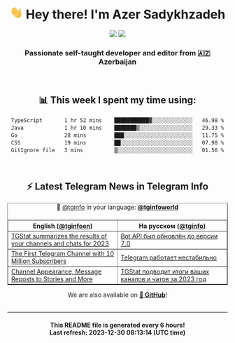 <div align="center">
	<div>
		<h1>
      <img src="./assets/hi.gif" width="30px"> Hey there! I'm Azer Sadykhzadeh
    </h1>
    <img height="18" src="https://komarev.com/ghpvc/?username=sadykhzadeh&label=Views&color=2081c1&style=flat-square" />
		<a href="https://wakatime.com/Azer"> <img height="18" src="https://wakatime.com/badge/user/f80ae27a-c328-426f-a381-bc84136e2dd6.svg" /> </a>
    <h3>
      Passionate self-taught developer and editor from 🇦🇿 Azerbaijan
    </h3>
  </div>
  <br>

<h2>📊 This week I spent my time using:</h2>

<!--START_SECTION:waka-->

```txt
TypeScript       1 hr 52 mins    ███████████▓░░░░░░░░░░░░░   46.98 %
Java             1 hr 10 mins    ███████▒░░░░░░░░░░░░░░░░░   29.33 %
Go               28 mins         ███░░░░░░░░░░░░░░░░░░░░░░   11.75 %
CSS              19 mins         ██░░░░░░░░░░░░░░░░░░░░░░░   07.98 %
GitIgnore file   3 mins          ▒░░░░░░░░░░░░░░░░░░░░░░░░   01.56 %
```

<!--END_SECTION:waka-->

<br>

<h2>⚡️ Latest Telegram News in Telegram Info</h2>
  <table border>
		<tr>
			<th width="50%">English (<a href="https://t.me/tginfoen">@tginfoen</a>)</th>
			<th>На русском (<a href="https://t.me/tginfo">@tginfo</a>)</th>
		</tr>
		<caption>🚩 <a href="https://t.me/tginfo">@tginfo</a> in your language: <a href="https://t.me/tginfoworld"><b>@tginfoworld</b></a><caption/>
  <tr><td><a href="https://t.me/tginfoen/1807">TGStat summarizes the results of your channels and chats for 2023</a></td>
    <td><a href="https://t.me/tginfo/3885">Bot API был обновлён до версии 7.0</a></td></tr><tr><td><a href="https://t.me/tginfoen/1805">The First Telegram Channel with 10 Million Subscribers</a></td>
    <td><a href="https://t.me/tginfo/3884">Telegram работает нестабильно</a></td></tr><tr><td><a href="https://t.me/tginfoen/1804">Channel Appearance, Message Reposts to Stories and More</a></td>
    <td><a href="https://t.me/tginfo/3883">TGStat подводит итоги ваших каналов и чатов за 2023 год</a></td></tr>
</table>
We are also available on <a href="https://github.com/tginfo"><b>🐙 GitHub</b></a>!
</div>

<br>
<hr>
<h4 align="center">This README file is generated <b>every 6 hours</b>!</br>Last refresh: <b>2023-12-30 08:13:14 (UTC time)</b></h4>
